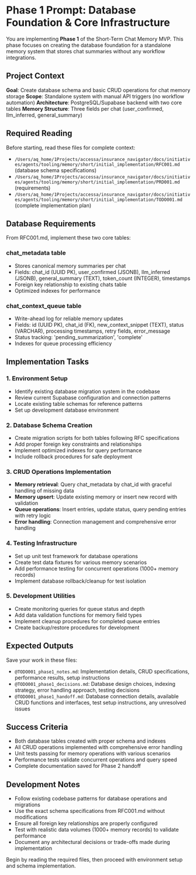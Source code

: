 # Phase 1 Prompt: Database Foundation & Core Infrastructure

You are implementing **Phase 1** of the Short-Term Chat Memory MVP. This phase focuses on creating the database foundation for a standalone memory system that stores chat summaries without any workflow integrations.

## Project Context

**Goal**: Create database schema and basic CRUD operations for chat memory storage
**Scope**: Standalone system with manual API triggers (no workflow automation)
**Architecture**: PostgreSQL/Supabase backend with two core tables
**Memory Structure**: Three fields per chat (user_confirmed, llm_inferred, general_summary)

## Required Reading

Before starting, read these files for complete context:
- `/Users/aq_home/1Projects/accessa/insurance_navigator/docs/initiatives/agents/tooling/memory/short/initial_implementation/RFC001.md` (database schema specifications)
- `/Users/aq_home/1Projects/accessa/insurance_navigator/docs/initiatives/agents/tooling/memory/short/initial_implementation/PRD001.md` (requirements)
- `/Users/aq_home/1Projects/accessa/insurance_navigator/docs/initiatives/agents/tooling/memory/short/initial_implementation/TODO001.md` (complete implementation plan)

## Database Requirements

From RFC001.md, implement these two core tables:

### chat_metadata table
- Stores canonical memory summaries per chat
- Fields: chat_id (UUID PK), user_confirmed (JSONB), llm_inferred (JSONB), general_summary (TEXT), token_count (INTEGER), timestamps
- Foreign key relationship to existing chats table
- Optimized indexes for performance

### chat_context_queue table  
- Write-ahead log for reliable memory updates
- Fields: id (UUID PK), chat_id (FK), new_context_snippet (TEXT), status (VARCHAR), processing timestamps, retry fields, error_message
- Status tracking: 'pending_summarization', 'complete'
- Indexes for queue processing efficiency

## Implementation Tasks

### 1. Environment Setup
- Identify existing database migration system in the codebase
- Review current Supabase configuration and connection patterns
- Locate existing table schemas for reference patterns
- Set up development database environment

### 2. Database Schema Creation
- Create migration scripts for both tables following RFC specifications
- Add proper foreign key constraints and relationships
- Implement optimized indexes for query performance
- Include rollback procedures for safe deployment

### 3. CRUD Operations Implementation
- **Memory retrieval**: Query chat_metadata by chat_id with graceful handling of missing data
- **Memory upsert**: Update existing memory or insert new record with validation
- **Queue operations**: Insert entries, update status, query pending entries with retry logic
- **Error handling**: Connection management and comprehensive error handling

### 4. Testing Infrastructure
- Set up unit test framework for database operations
- Create test data fixtures for various memory scenarios
- Add performance testing for concurrent operations (1000+ memory records)
- Implement database rollback/cleanup for test isolation

### 5. Development Utilities
- Create monitoring queries for queue status and depth
- Add data validation functions for memory field types  
- Implement cleanup procedures for completed queue entries
- Create backup/restore procedures for development

## Expected Outputs

Save your work in these files:
- `@TODO001_phase1_notes.md`: Implementation details, CRUD specifications, performance results, setup instructions
- `@TODO001_phase1_decisions.md`: Database design choices, indexing strategy, error handling approach, testing decisions
- `@TODO001_phase1_handoff.md`: Database connection details, available CRUD functions and interfaces, test setup instructions, any unresolved issues

## Success Criteria

- Both database tables created with proper schema and indexes
- All CRUD operations implemented with comprehensive error handling  
- Unit tests passing for memory operations with various scenarios
- Performance tests validate concurrent operations and query speed
- Complete documentation saved for Phase 2 handoff

## Development Notes

- Follow existing codebase patterns for database operations and migrations
- Use the exact schema specifications from RFC001.md without modifications
- Ensure all foreign key relationships are properly configured
- Test with realistic data volumes (1000+ memory records) to validate performance
- Document any architectural decisions or trade-offs made during implementation

Begin by reading the required files, then proceed with environment setup and schema implementation.